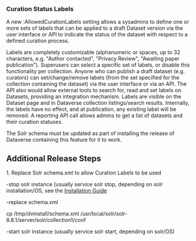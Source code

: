 ### Curation Status Labels

A new :AllowedCurationLabels setting allows a sysadmins to define one or more sets of labels that can be applied to a draft Dataset version via the user interface or API to indicate the status of the dataset with respect to a defined curation process.

Labels are completely customizable (alphanumeric or spaces, up to 32 characters, e.g. "Author contacted", "Privacy Review", "Awaiting paper publication"). Superusers can select a specific set of labels, or disable this functionality per collection. Anyone who can publish a draft dataset (e.g. curators) can set/change/remove labels (from the set specified for the collection containing the dataset) via the user interface or via an API. The API also would allow external tools to search for, read and set labels on Datasets, providing an integration mechanism. Labels are visible on the Dataset page and in Dataverse collection listings/search results. Internally, the labels have no effect, and at publication, any existing label will be removed. A reporting API call allows admins to get a list of datasets and their curation statuses.

The Solr schema must be updated as part of installing the release of Dataverse containing this feature for it to work.

## Additional Release Steps

1\. Replace Solr schema.xml to allow Curation Labels to be used

-stop solr instance (usually service solr stop, depending on solr installation/OS, see the [Installation Guide](https://guides.dataverse.org/en/5.7/installation/prerequisites.html#solr-init-script)

-replace schema.xml

cp /tmp/dvinstall/schema.xml /usr/local/solr/solr-8.8.1/server/solr/collection1/conf

-start solr instance (usually service solr start, depending on solr/OS)